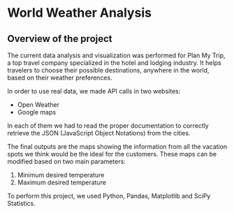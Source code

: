 # World Weather Analysis

## Overview of the project 

The current data analysis and visualization was performed for Plan My Trip, a top travel company specialized in the hotel and lodging industry. It helps travelers to choose their possible destinations, anywhere in the world, based on their weather preferences. 

In order to use real data, we made API calls in two websites:
- Open Weather
- Google maps

In each of them we had to read the proper documentation to correctly retrieve the JSON (JavaScript Object Notations) from the cities.  

The final outputs are the maps showing the information from all the vacation spots we think would be the ideal for the customers. These maps can be modified based on two main parameters:
1. Minimum desired temperature
2. Maximum desired temperature

To perform this project, we used Python, Pandas, Matplotlib and SciPy Statistics. 

